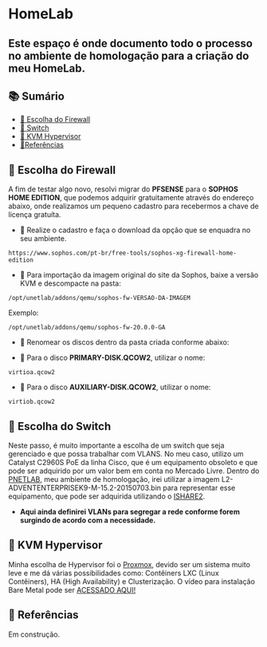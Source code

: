 # HomeLab

<h2 aligh="center">
 Este espaço é onde documento todo o processo no ambiente de homologação para a criação do meu HomeLab.
</h2>

## 📚 Sumário

- [🚀 Escolha do Firewall](#Firewall)
- [🚀 Switch](#Switch)
- [🚀 KVM Hypervisor](#Hypervisor)
- [🚀Referências](#Ref)

## 🚀 Escolha do Firewall<a id="Firewall"></a>

A fim de testar algo novo, resolvi migrar do **PFSENSE** para o **SOPHOS HOME EDITION**, que podemos adquirir gratuitamente através do endereço abaixo, onde realizamos um pequeno cadastro para recebermos a chave de licença gratuíta.
- 💎 Realize o cadastro e faça o download da opção que se enquadra no seu ambiente.
```linux
https://www.sophos.com/pt-br/free-tools/sophos-xg-firewall-home-edition
```
- 💎 Para importação da imagem original do site da Sophos, baixe a versão KVM e descompacte na pasta:
```linux
/opt/unetlab/addons/qemu/sophos-fw-VERSAO-DA-IMAGEM
```

Exemplo:
```linux
/opt/unetlab/addons/qemu/sophos-fw-20.0.0-GA
```

- 💎 Renomear os discos dentro da pasta criada conforme abaixo:

- 💎 Para o disco **PRIMARY-DISK.QCOW2**, utilizar o nome:
```linux
virtioa.qcow2
```
- 💎 Para o disco **AUXILIARY-DISK.QCOW2**, utilizar o nome:
```linux
virtiob.qcow2
```

## 🚀 Escolha do Switch<a id="Switch"></a>

Neste passo, é muito importante a escolha de um switch que seja gerenciado e que possa trabalhar com VLANS.
No meu caso, utilizo um Catalyst C2960S PoE da linha Cisco, que é um equipamento obsoleto e que pode ser adquirido por um valor bem em conta no Mercado Livre.
Dentro do [PNETLAB](https://www.youtube.com/watch?v=6XcsoaGveW4), meu ambiente de homologação,  irei utilizar a imagem L2-ADVENTENTERPRISEK9-M-15.2-20150703.bin para representar esse equipamento, que pode ser adquirida utilizando o [ISHARE2](https://www.youtube.com/watch?v=6XcsoaGveW4).

- **Aqui ainda definirei VLANs para segregar a rede conforme forem surgindo de acordo com a necessidade.**

## 🚀 KVM Hypervisor<a id="Hypervisor"></a>

Minha escolha de Hypervisor foi o [Proxmox](https://www.proxmox.com/en/downloads), devido ser um sistema muito leve e me dá várias possibilidades como: Contêiners LXC (Linux Contêiners), HA (High Availability) e Clusterização.
O vídeo para instalação Bare Metal pode ser [ACESSADO AQUI!](https://www.youtube.com/watch?v=QJTG2Tl2QtU)

## 🚀 Referências<a id="Ref"></a>

Em construção.
